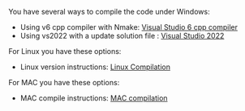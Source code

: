 You have several ways to compile the code under Windows:

* Using v6 cpp compiler with Nmake: [Visual Studio 6 cpp compiler](vs6_compile.md)
* Using vs2022 with a update solution file : [Visual Studio 2022](vs22_compile.md) 

For Linux you have these options:

* Linux version instructions: [Linux Compilation](linux_compile.md)

 For MAC you have these options:
 
* MAC compile instructions: [MAC compilation](mac_compile.md)